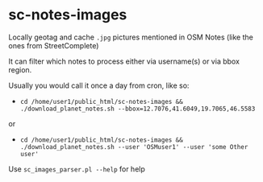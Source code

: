 # sc-notes-images
Locally geotag and cache `.jpg` pictures mentioned in OSM Notes (like the ones from StreetComplete)

It can filter which notes to process either via username(s) or via bbox region.

Usually you would call it once a day from cron, like so:
- `cd /home/user1/public_html/sc-notes-images && ./download_planet_notes.sh --bbox=12.7076,41.6049,19.7065,46.5583`

or 

- `cd /home/user1/public_html/sc-notes-images && ./download_planet_notes.sh --user 'OSMuser1' --user 'some Other user'`


Use `sc_images_parser.pl --help` for help
